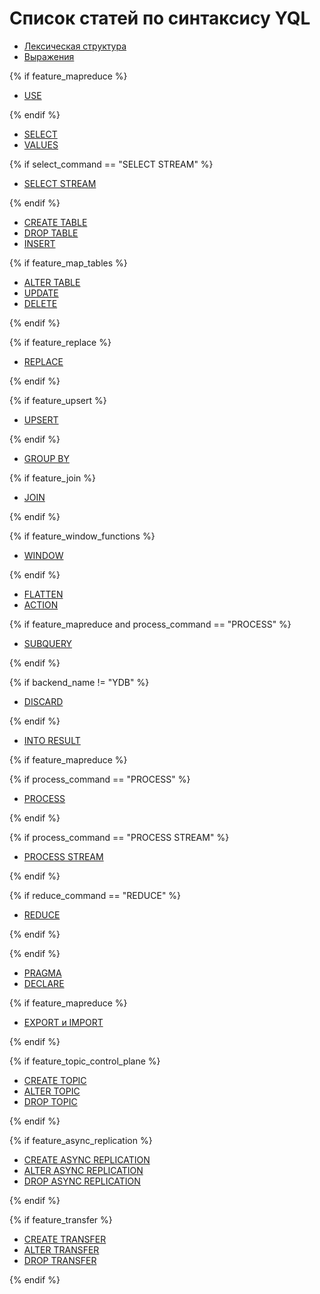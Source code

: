 # Список статей по синтаксису YQL

* [Лексическая структура](lexer.md)
* [Выражения](expressions.md)

{% if feature_mapreduce %}

* [USE](use.md)

{% endif %}

* [SELECT](select/index.md)
* [VALUES](values.md)

{% if select_command == "SELECT STREAM" %}

* [SELECT STREAM](select_stream.md)

{% endif %}

* [CREATE TABLE](create_table/index.md)
* [DROP TABLE](drop_table.md)
* [INSERT](insert_into.md)

{% if feature_map_tables %}

* [ALTER TABLE](alter_table/index.md)
* [UPDATE](update.md)
* [DELETE](delete.md)

{% endif %}

{% if feature_replace %}

* [REPLACE](replace_into.md)

{% endif %}

{% if feature_upsert %}

* [UPSERT](upsert_into.md)

{% endif %}

* [GROUP BY](group_by.md)

{% if feature_join %}

* [JOIN](join.md)

{% endif %}

{% if feature_window_functions %}

* [WINDOW](window.md)

{% endif %}

* [FLATTEN](flatten.md)
* [ACTION](action.md)

{% if feature_mapreduce and process_command == "PROCESS" %}

* [SUBQUERY](subquery.md)

{% endif %}

{% if backend_name != "YDB" %}

* [DISCARD](discard.md)

{% endif %}

* [INTO RESULT](into_result.md)

{% if feature_mapreduce %}

{% if process_command == "PROCESS" %}

* [PROCESS](process.md)

{% endif %}

{% if process_command == "PROCESS STREAM" %}

* [PROCESS STREAM](process.md)

{% endif %}

{% if reduce_command == "REDUCE" %}

* [REDUCE](reduce.md)

{% endif %}

{% endif %}

* [PRAGMA](pragma.md)
* [DECLARE](declare.md)

{% if feature_mapreduce %}

* [EXPORT и IMPORT](export_import.md)

{% endif %}

{% if feature_topic_control_plane %}

* [CREATE TOPIC](create-topic.md)
* [ALTER TOPIC](alter-topic.md)
* [DROP TOPIC](drop-topic.md)

{% endif %}

{% if feature_async_replication %}

* [CREATE ASYNC REPLICATION](create-async-replication.md)
* [ALTER ASYNC REPLICATION](alter-async-replication.md)
* [DROP ASYNC REPLICATION](drop-async-replication.md)

{% endif %}

{% if feature_transfer %}

* [CREATE TRANSFER](create-transfer.md)
* [ALTER TRANSFER](alter-transfer.md)
* [DROP TRANSFER](drop-transfer.md)

{% endif %}
